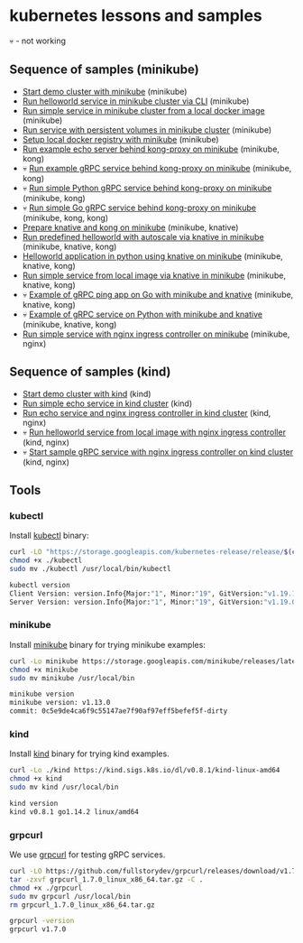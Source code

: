 # kubernetes lessons and samples

💀 - not working

## Sequence of samples (minikube)

- [Start demo cluster with minikube](./minikube_empty_cluster/README.md) (minikube)
- [Run helloworld service in minikube cluster via CLI](./minikube_helloworld/README.md) (minikube)
- [Run simple service in minikube cluster from a local docker image](./minikube_local_image/README.md) (minikube)
- [Run service with persistent volumes in minikube cluster](./minikube_shared_dirs/README.md) (minikube)
- [Setup local docker registry with minikube](./minikube_local_registry/README.md) (minikube)
- [Run example echo server behind kong-proxy on minikube](./minikube_kong_echo/README.md) (minikube, kong)
- 💀 [Run example gRPC service behind kong-proxy on minikube](./minikube_kong_grpc/README.md) (minikube, kong)
- 💀 [Run simple Python gRPC service behind kong-proxy on minikube](./minikube_kong_grpc_py/README.md) (minikube, kong)
- 💀 [Run simple Go gRPC service behind kong-proxy on minikube](./minikube_kong_grpc_go/README.md) (minikube, kong, kong)
- [Prepare knative and kong on minikube](./minikube_knative_kong_prepare/README.md) (minikube, knative)
- [Run predefined helloworld with autoscale via knative in minikube](./minikube_knative_helloworld/README.md) (minikube, knative, kong)
- [Helloworld application in python using knative on minikube](./minikube_knative_helloworld_py/README.md) (minikube, knative, kong)
- [Run simple service from local image via knative in minikube](./minikube_knative_simple/README.md) (minikube, knative, kong)
- 💀 [Example of gRPC ping app on Go with minikube and knative](./minikube_knative_grpc_go/README.md) (minikube, knative, kong)
- 💀 [Example of gRPC service on Python with minikube and knative](./minikube_knative_grpc_py/README.md) (minikube, knative, kong)
- [Run simple service with nginx ingress controller on minikube](./minikube_nginx_ingress/README.md) (minikube, nginx)

## Sequence of samples (kind)

- [Start demo cluster with kind](./kind_empty_cluster) (kind)
- [Run simple echo service in kind cluster](./kind_echo/README.md) (kind)
- [Run echo service and nginx ingress controller in kind cluster](./kind_echo_ingress_nginx/README.md) (kind, nginx)
- 💀 [Run helloworld service from local image with nginx ingress controller](./kind_local_image/README.md) (kind, nginx)
- 💀 [Start sample gRPC service with nginx ingress controller on kind cluster](./kind_nginx_grpc/README.md) (kind, nginx)

## Tools

### kubectl

Install [kubectl](https://kubernetes.io/docs/reference/kubectl/overview/) binary:

```bash
curl -LO "https://storage.googleapis.com/kubernetes-release/release/$(curl -s https://storage.googleapis.com/kubernetes-release/release/stable.txt)/bin/linux/amd64/kubectl"
chmod +x ./kubectl
sudo mv ./kubectl /usr/local/bin/kubectl

kubectl version
Client Version: version.Info{Major:"1", Minor:"19", GitVersion:"v1.19.1", GitCommit:"206bcadf021e76c27513500ca24182692aabd17e", GitTreeState:"clean", BuildDate:"2020-09-09T11:26:42Z", GoVersion:"go1.15", Compiler:"gc", Platform:"linux/amd64"}
Server Version: version.Info{Major:"1", Minor:"19", GitVersion:"v1.19.0", GitCommit:"e19964183377d0ec2052d1f1fa930c4d7575bd50", GitTreeState:"clean", BuildDate:"2020-08-26T14:23:04Z", GoVersion:"go1.15", Compiler:"gc", Platform:"linux/amd64"}
```

### minikube

Install [minikube](https://kubernetes.io/docs/setup/learning-environment/minikube/) binary for trying minikube examples:

```bash
curl -Lo minikube https://storage.googleapis.com/minikube/releases/latest/minikube-linux-amd64
chmod +x minikube
sudo mv minikube /usr/local/bin

minikube version
minikube version: v1.13.0
commit: 0c5e9de4ca6f9c55147ae7f90af97eff5befef5f-dirty
```

### kind

Install [kind](https://kind.sigs.k8s.io/) binary for trying kind examples.

```bash
curl -Lo ./kind https://kind.sigs.k8s.io/dl/v0.8.1/kind-linux-amd64
chmod +x kind
sudo mv kind /usr/local/bin

kind version
kind v0.8.1 go1.14.2 linux/amd64
```

### grpcurl

We use [grpcurl](https://github.com/fullstorydev/grpcurl) for testing gRPC services.

```bash
curl -LO https://github.com/fullstorydev/grpcurl/releases/download/v1.7.0/grpcurl_1.7.0_linux_x86_64.tar.gz
tar -zxvf grpcurl_1.7.0_linux_x86_64.tar.gz -C .
chmod +x ./grpcurl
sudo mv grpcurl /usr/local/bin
rm grpcurl_1.7.0_linux_x86_64.tar.gz

grpcurl -version
grpcurl v1.7.0
```
